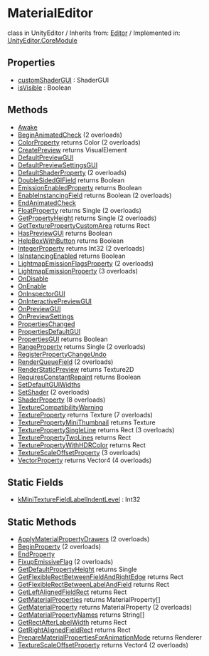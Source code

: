 # MaterialEditor
class in UnityEditor
 / Inherits from: <a href="https://docs.unity3d.com/6000.2/Documentation/ScriptReference/Editor.html">Editor</a> / Implemented in: <a href="https://docs.unity3d.com/6000.2/Documentation/ScriptReference/UnityEditor.CoreModule.html">UnityEditor.CoreModule</a>

## Properties
- <a href="https://docs.unity3d.com/6000.2/Documentation/ScriptReference/MaterialEditor-customShaderGUI.html">customShaderGUI</a> : ShaderGUI
- <a href="https://docs.unity3d.com/6000.2/Documentation/ScriptReference/MaterialEditor-isVisible.html">isVisible</a> : Boolean

## Methods
- <a href="https://docs.unity3d.com/6000.2/Documentation/ScriptReference/MaterialEditor.Awake.html">Awake</a>
- <a href="https://docs.unity3d.com/6000.2/Documentation/ScriptReference/MaterialEditor.BeginAnimatedCheck.html">BeginAnimatedCheck</a> (2 overloads)
- <a href="https://docs.unity3d.com/6000.2/Documentation/ScriptReference/MaterialEditor.ColorProperty.html">ColorProperty</a> returns Color (2 overloads)
- <a href="https://docs.unity3d.com/6000.2/Documentation/ScriptReference/MaterialEditor.CreatePreview.html">CreatePreview</a> returns VisualElement
- <a href="https://docs.unity3d.com/6000.2/Documentation/ScriptReference/MaterialEditor.DefaultPreviewGUI.html">DefaultPreviewGUI</a>
- <a href="https://docs.unity3d.com/6000.2/Documentation/ScriptReference/MaterialEditor.DefaultPreviewSettingsGUI.html">DefaultPreviewSettingsGUI</a>
- <a href="https://docs.unity3d.com/6000.2/Documentation/ScriptReference/MaterialEditor.DefaultShaderProperty.html">DefaultShaderProperty</a> (2 overloads)
- <a href="https://docs.unity3d.com/6000.2/Documentation/ScriptReference/MaterialEditor.DoubleSidedGIField.html">DoubleSidedGIField</a> returns Boolean
- <a href="https://docs.unity3d.com/6000.2/Documentation/ScriptReference/MaterialEditor.EmissionEnabledProperty.html">EmissionEnabledProperty</a> returns Boolean
- <a href="https://docs.unity3d.com/6000.2/Documentation/ScriptReference/MaterialEditor.EnableInstancingField.html">EnableInstancingField</a> returns Boolean (2 overloads)
- <a href="https://docs.unity3d.com/6000.2/Documentation/ScriptReference/MaterialEditor.EndAnimatedCheck.html">EndAnimatedCheck</a>
- <a href="https://docs.unity3d.com/6000.2/Documentation/ScriptReference/MaterialEditor.FloatProperty.html">FloatProperty</a> returns Single (2 overloads)
- <a href="https://docs.unity3d.com/6000.2/Documentation/ScriptReference/MaterialEditor.GetPropertyHeight.html">GetPropertyHeight</a> returns Single (2 overloads)
- <a href="https://docs.unity3d.com/6000.2/Documentation/ScriptReference/MaterialEditor.GetTexturePropertyCustomArea.html">GetTexturePropertyCustomArea</a> returns Rect
- <a href="https://docs.unity3d.com/6000.2/Documentation/ScriptReference/MaterialEditor.HasPreviewGUI.html">HasPreviewGUI</a> returns Boolean
- <a href="https://docs.unity3d.com/6000.2/Documentation/ScriptReference/MaterialEditor.HelpBoxWithButton.html">HelpBoxWithButton</a> returns Boolean
- <a href="https://docs.unity3d.com/6000.2/Documentation/ScriptReference/MaterialEditor.IntegerProperty.html">IntegerProperty</a> returns Int32 (2 overloads)
- <a href="https://docs.unity3d.com/6000.2/Documentation/ScriptReference/MaterialEditor.IsInstancingEnabled.html">IsInstancingEnabled</a> returns Boolean
- <a href="https://docs.unity3d.com/6000.2/Documentation/ScriptReference/MaterialEditor.LightmapEmissionFlagsProperty.html">LightmapEmissionFlagsProperty</a> (2 overloads)
- <a href="https://docs.unity3d.com/6000.2/Documentation/ScriptReference/MaterialEditor.LightmapEmissionProperty.html">LightmapEmissionProperty</a> (3 overloads)
- <a href="https://docs.unity3d.com/6000.2/Documentation/ScriptReference/MaterialEditor.OnDisable.html">OnDisable</a>
- <a href="https://docs.unity3d.com/6000.2/Documentation/ScriptReference/MaterialEditor.OnEnable.html">OnEnable</a>
- <a href="https://docs.unity3d.com/6000.2/Documentation/ScriptReference/MaterialEditor.OnInspectorGUI.html">OnInspectorGUI</a>
- <a href="https://docs.unity3d.com/6000.2/Documentation/ScriptReference/MaterialEditor.OnInteractivePreviewGUI.html">OnInteractivePreviewGUI</a>
- <a href="https://docs.unity3d.com/6000.2/Documentation/ScriptReference/MaterialEditor.OnPreviewGUI.html">OnPreviewGUI</a>
- <a href="https://docs.unity3d.com/6000.2/Documentation/ScriptReference/MaterialEditor.OnPreviewSettings.html">OnPreviewSettings</a>
- <a href="https://docs.unity3d.com/6000.2/Documentation/ScriptReference/MaterialEditor.PropertiesChanged.html">PropertiesChanged</a>
- <a href="https://docs.unity3d.com/6000.2/Documentation/ScriptReference/MaterialEditor.PropertiesDefaultGUI.html">PropertiesDefaultGUI</a>
- <a href="https://docs.unity3d.com/6000.2/Documentation/ScriptReference/MaterialEditor.PropertiesGUI.html">PropertiesGUI</a> returns Boolean
- <a href="https://docs.unity3d.com/6000.2/Documentation/ScriptReference/MaterialEditor.RangeProperty.html">RangeProperty</a> returns Single (2 overloads)
- <a href="https://docs.unity3d.com/6000.2/Documentation/ScriptReference/MaterialEditor.RegisterPropertyChangeUndo.html">RegisterPropertyChangeUndo</a>
- <a href="https://docs.unity3d.com/6000.2/Documentation/ScriptReference/MaterialEditor.RenderQueueField.html">RenderQueueField</a> (2 overloads)
- <a href="https://docs.unity3d.com/6000.2/Documentation/ScriptReference/MaterialEditor.RenderStaticPreview.html">RenderStaticPreview</a> returns Texture2D
- <a href="https://docs.unity3d.com/6000.2/Documentation/ScriptReference/MaterialEditor.RequiresConstantRepaint.html">RequiresConstantRepaint</a> returns Boolean
- <a href="https://docs.unity3d.com/6000.2/Documentation/ScriptReference/MaterialEditor.SetDefaultGUIWidths.html">SetDefaultGUIWidths</a>
- <a href="https://docs.unity3d.com/6000.2/Documentation/ScriptReference/MaterialEditor.SetShader.html">SetShader</a> (2 overloads)
- <a href="https://docs.unity3d.com/6000.2/Documentation/ScriptReference/MaterialEditor.ShaderProperty.html">ShaderProperty</a> (8 overloads)
- <a href="https://docs.unity3d.com/6000.2/Documentation/ScriptReference/MaterialEditor.TextureCompatibilityWarning.html">TextureCompatibilityWarning</a>
- <a href="https://docs.unity3d.com/6000.2/Documentation/ScriptReference/MaterialEditor.TextureProperty.html">TextureProperty</a> returns Texture (7 overloads)
- <a href="https://docs.unity3d.com/6000.2/Documentation/ScriptReference/MaterialEditor.TexturePropertyMiniThumbnail.html">TexturePropertyMiniThumbnail</a> returns Texture
- <a href="https://docs.unity3d.com/6000.2/Documentation/ScriptReference/MaterialEditor.TexturePropertySingleLine.html">TexturePropertySingleLine</a> returns Rect (3 overloads)
- <a href="https://docs.unity3d.com/6000.2/Documentation/ScriptReference/MaterialEditor.TexturePropertyTwoLines.html">TexturePropertyTwoLines</a> returns Rect
- <a href="https://docs.unity3d.com/6000.2/Documentation/ScriptReference/MaterialEditor.TexturePropertyWithHDRColor.html">TexturePropertyWithHDRColor</a> returns Rect
- <a href="https://docs.unity3d.com/6000.2/Documentation/ScriptReference/MaterialEditor.TextureScaleOffsetProperty.html">TextureScaleOffsetProperty</a> (3 overloads)
- <a href="https://docs.unity3d.com/6000.2/Documentation/ScriptReference/MaterialEditor.VectorProperty.html">VectorProperty</a> returns Vector4 (4 overloads)

## Static Fields
- <a href="https://docs.unity3d.com/6000.2/Documentation/ScriptReference/MaterialEditor-kMiniTextureFieldLabelIndentLevel.html">kMiniTextureFieldLabelIndentLevel</a> : Int32

## Static Methods
- <a href="https://docs.unity3d.com/6000.2/Documentation/ScriptReference/MaterialEditor.ApplyMaterialPropertyDrawers.html">ApplyMaterialPropertyDrawers</a> (2 overloads)
- <a href="https://docs.unity3d.com/6000.2/Documentation/ScriptReference/MaterialEditor.BeginProperty.html">BeginProperty</a> (2 overloads)
- <a href="https://docs.unity3d.com/6000.2/Documentation/ScriptReference/MaterialEditor.EndProperty.html">EndProperty</a>
- <a href="https://docs.unity3d.com/6000.2/Documentation/ScriptReference/MaterialEditor.FixupEmissiveFlag.html">FixupEmissiveFlag</a> (2 overloads)
- <a href="https://docs.unity3d.com/6000.2/Documentation/ScriptReference/MaterialEditor.GetDefaultPropertyHeight.html">GetDefaultPropertyHeight</a> returns Single
- <a href="https://docs.unity3d.com/6000.2/Documentation/ScriptReference/MaterialEditor.GetFlexibleRectBetweenFieldAndRightEdge.html">GetFlexibleRectBetweenFieldAndRightEdge</a> returns Rect
- <a href="https://docs.unity3d.com/6000.2/Documentation/ScriptReference/MaterialEditor.GetFlexibleRectBetweenLabelAndField.html">GetFlexibleRectBetweenLabelAndField</a> returns Rect
- <a href="https://docs.unity3d.com/6000.2/Documentation/ScriptReference/MaterialEditor.GetLeftAlignedFieldRect.html">GetLeftAlignedFieldRect</a> returns Rect
- <a href="https://docs.unity3d.com/6000.2/Documentation/ScriptReference/MaterialEditor.GetMaterialProperties.html">GetMaterialProperties</a> returns MaterialProperty[]
- <a href="https://docs.unity3d.com/6000.2/Documentation/ScriptReference/MaterialEditor.GetMaterialProperty.html">GetMaterialProperty</a> returns MaterialProperty (2 overloads)
- <a href="https://docs.unity3d.com/6000.2/Documentation/ScriptReference/MaterialEditor.GetMaterialPropertyNames.html">GetMaterialPropertyNames</a> returns String[]
- <a href="https://docs.unity3d.com/6000.2/Documentation/ScriptReference/MaterialEditor.GetRectAfterLabelWidth.html">GetRectAfterLabelWidth</a> returns Rect
- <a href="https://docs.unity3d.com/6000.2/Documentation/ScriptReference/MaterialEditor.GetRightAlignedFieldRect.html">GetRightAlignedFieldRect</a> returns Rect
- <a href="https://docs.unity3d.com/6000.2/Documentation/ScriptReference/MaterialEditor.PrepareMaterialPropertiesForAnimationMode.html">PrepareMaterialPropertiesForAnimationMode</a> returns Renderer
- <a href="https://docs.unity3d.com/6000.2/Documentation/ScriptReference/MaterialEditor.TextureScaleOffsetProperty.html">TextureScaleOffsetProperty</a> returns Vector4 (2 overloads)
